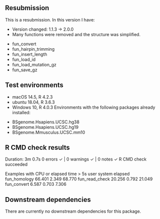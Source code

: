 ## Resubmission
This is a resubmission. In this version I have:  
* Version changed: 1.1.3 -> 2.0.0
* Many functions were removed and the structure was simplified.
- fun_convert
- fun_hairpin_trimming
- fun_insert_length
- fun_load_id
- fun_load_mutation_gz
- fun_save_gz

## Test environments
* macOS 14.5, R 4.2.3
* ubuntu 18.04, R 3.6.3
* Windows 10, R 4.0.3
Environments with the following packages already installed:
- BSgenome.Hsapiens.UCSC.hg38  
- BSgenome.Hsapiens.UCSC.hg19  
- BSgenome.Mmusculus.UCSC.mm10  

## R CMD check results
Duration: 3m 0.7s
0 errors ✓ | 0 warnings ✓ | 0 notes ✓
R CMD check succeeded  

Examples with CPU or elapsed time > 5s
                user system elapsed
fun_homology   66.401  2.349  68.770
fun_read_check 20.256  0.792  21.049
fun_convert     6.587  0.703   7.306
  
## Downstream dependencies
There are currently no downstream dependencies for this package.
